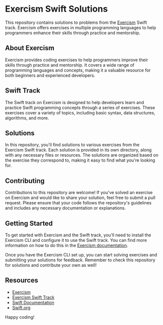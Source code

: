 # Exercism Swift Solutions

This repository contains solutions to problems from the [Exercism](https://exercism.io/) Swift track. Exercism offers exercises in multiple programming languages to help programmers enhance their skills through practice and mentorship.

## About Exercism

Exercism provides coding exercises to help programmers improve their skills through practice and mentorship. It covers a wide range of programming languages and concepts, making it a valuable resource for both beginners and experienced developers.

## Swift Track

The Swift track on Exercism is designed to help developers learn and practice Swift programming concepts through a series of exercises. These exercises cover a variety of topics, including basic syntax, data structures, algorithms, and more.

## Solutions

In this repository, you'll find solutions to various exercises from the Exercism Swift track. Each solution is provided in its own directory, along with any necessary files or resources. The solutions are organized based on the exercise they correspond to, making it easy to find what you're looking for.

## Contributing

Contributions to this repository are welcome! If you've solved an exercise on Exercism and would like to share your solution, feel free to submit a pull request. Please ensure that your code follows the repository's guidelines and includes any necessary documentation or explanations.

## Getting Started

To get started with Exercism and the Swift track, you'll need to install the Exercism CLI and configure it to use the Swift track. You can find more information on how to do this in the [Exercism documentation](https://exercism.io/tracks/swift/installation).

Once you have the Exercism CLI set up, you can start solving exercises and submitting your solutions for feedback. Remember to check this repository for solutions and contribute your own as well!

## Resources

- [Exercism](https://exercism.io/)
- [Exercism Swift Track](https://exercism.io/tracks/swift)
- [Swift Documentation](https://developer.apple.com/documentation/swift)
- [Swift.org](https://swift.org/)

Happy coding!
